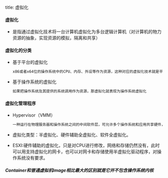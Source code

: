 title: 虚拟化

#### 虚拟化

* 是指通过虚拟化技术将一台计算机虚拟化为多台逻辑计算机（对计算机的物力资源的抽象，实现资源的模拟，隔离和共享）

#### 虚拟化的分类

* 基于平台的虚拟化
  ```html
  x86或者x64位的操作系统中的CPU、内存、外设等作为资源，这种对应的虚拟化技术就是平台虚拟化。
  ```

* 基于操作系统的虚拟化

  ```html
  如果把操作系统及其提供的系统调用作为资源，那虚拟化就表现为操作系统虚拟化
  ```

#### 虚拟化管理程序

* Hypervisor（VMM）
  ```html
  一种运行在物理服务器和操作系统之间的中间软件层，可允许多个操作系统和应用共享硬件，也称VMM（Virtual Machine Monitor），即虚拟机监视器。
  ```

* 虚拟化类型：半虚拟化、硬件辅助全虚拟化、软件全虚拟化。

* ESXI:硬件辅助的虚拟化，只是对CPU进行修改，网络和存储仍然没有，此时可以用支持虚拟化的网卡，也可以对网卡和存储使用半虚拟化驱动程序，对操作系统没有要求。

##### Container和普通虚拟机Image相比最大的区别就是它并不包含操作系统内核

